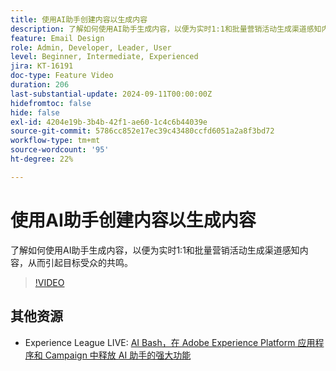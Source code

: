 ```yaml
---
title: 使用AI助手创建内容以生成内容
description: 了解如何使用AI助手生成内容，以便为实时1:1和批量营销活动生成渠道感知内容，从而引起目标受众的共鸣。
feature: Email Design
role: Admin, Developer, Leader, User
level: Beginner, Intermediate, Experienced
jira: KT-16191
doc-type: Feature Video
duration: 206
last-substantial-update: 2024-09-11T00:00:00Z
hidefromtoc: false
hide: false
exl-id: 4204e19b-3b4b-42f1-ae60-1c4c6b44039e
source-git-commit: 5786cc852e17ec39c43480ccfd6051a2a8f3bd72
workflow-type: tm+mt
source-wordcount: '95'
ht-degree: 22%

---
```


# 使用AI助手创建内容以生成内容

了解如何使用AI助手生成内容，以便为实时1:1和批量营销活动生成渠道感知内容，从而引起目标受众的共鸣。

>[!VIDEO](https://video.tv.adobe.com/v/3433569/?learn=on)

## 其他资源

* Experience League LIVE: [AI Bash，在 Adobe Experience Platform 应用程序和 Campaign 中释放 AI 助手的强大功能](https://experienceleague.adobe.com/zh-hans/docs/events/experience-league-live-recordings/episodes/exl-live-episode-09-26-24)
